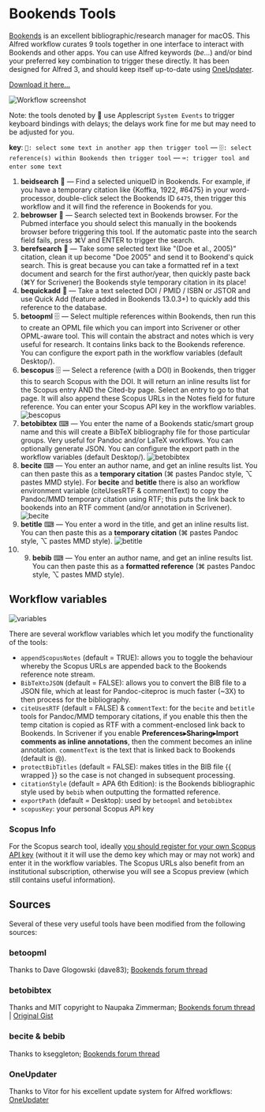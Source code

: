 # Bookends Tools

[Bookends](http://www.sonnysoftware.com/) is an excellent bibliographic/research manager for macOS. This Alfred workflow curates 9 tools together in one interface to interact with Bookends and other apps. You can use Alfred keywords (*be…*) and/or bind your preferred key combination to trigger these directly. It has been designed for Alfred 3, and should keep itself up-to-date using [OneUpdater](https://github.com/vitorgalvao/alfred-workflows/tree/master/OneUpdater).

[Download it here…](https://raw.githubusercontent.com/iandol/bookends-tools/master/bookends-tools.alfredworkflow)

![Workflow screenshot](https://raw.githubusercontent.com/iandol/bookends-tools/master/images/workflow.png)

Note: the tools denoted by 📄 use Applescript `System Events` to trigger keyboard bindings with delays; the delays work fine for me but may need to be adjusted for you.

**key**: `📄: select some text in another app then trigger tool` — `🗄: select reference(s) within Bookends then trigger tool` — `⌨️: trigger tool and enter some text`  

1. **beidsearch** 📄 — Find a selected uniqueID in Bookends. For example, if you have a temporary citation like {Koffka, 1922, #6475} in your word-processor, double-click select the Bookends ID `6475`, then trigger this workflow and it will find the reference in Bookends for you.
2. **bebrowser** 📄 — Search selected text in Bookends browser. For the Pubmed interface you should select this manually in the bookends browser before triggering this tool. If the automatic paste into the search field fails, press ⌘V and ENTER to trigger the search.
3. **berefsearch** 📄 — Take some selected text like "(Doe et al., 2005)" citation, clean it up become "Doe 2005" and send it to Bookend's quick search. This is great because you can take a formatted ref in a text document and search for the first author/year, then quickly paste back (⌘Y for Scrivener) the Bookends style temporary citation in its place!
4. **bequickadd** 📄 — Take a text selected DOI / PMID / ISBN or JSTOR and use Quick Add (feature added in Bookends 13.0.3+) to quickly add this reference to the database.
5. **betoopml** 🗄 — Select multiple references within Bookends, then run this to create an OPML file which you can import into Scrivener or other OPML-aware tool. This will contain the abstract and notes which is very useful for research. It contains links back to the Bookends reference. You can configure the export path in the workflow variables (default Desktop/).
6.  **bescopus** 🗄 — Select a reference (with a DOI) in Bookends, then trigger this to search Scopus with the DOI.  It will return an inline results list for the Scopus entry AND the Cited-by page. Select an entry to go to that page. It will also append these Scopus URLs in the Notes field for future reference. You can enter your Scopus API key in the workflow variables. ![bescopus](https://raw.githubusercontent.com/iandol/bookends-tools/master/images/5.png)
7. **betobibtex** ⌨ — You enter the name of a Bookends static/smart group name and this will create a BibTeX bibliography file for those particular groups. Very useful for Pandoc and/or LaTeX workflows. You can optionally generate JSON. You can configure the export path in the workflow variables (default Desktop/). ![betobibtex](https://raw.githubusercontent.com/iandol/bookends-tools/master/images/6.png)
8. **becite** ⌨ — You enter an author name, and get an inline results list. You can then paste this as a **temporary citation** (⌘ pastes Pandoc style, ⌥ pastes MMD style). For **becite** and **betitle** there is also an workflow environment variable (citeUsesRTF & commentText) to copy the Pandoc/MMD temporary citation using RTF; this puts the link back to bookends into an RTF comment (and/or annotation in Scrivener).  ![becite](https://raw.githubusercontent.com/iandol/bookends-tools/master/images/7.png)
9. **betitle** ⌨ — You enter a word in the title, and get an inline results list. You can then paste this as a **temporary citation** (⌘ pastes Pandoc style, ⌥ pastes MMD style).  ![betitle](https://raw.githubusercontent.com/iandol/bookends-tools/master/images/betitle.png)
10. 9. **bebib** ⌨ — You enter an author name, and get an inline results list. You can then paste this as a **formatted reference** (⌘ pastes Pandoc style, ⌥ pastes MMD style).

## Workflow variables

![variables](https://raw.githubusercontent.com/iandol/bookends-tools/master/images/variables.png)  

There are several workflow variables which let you modify the functionality of the tools: 

* `appendScopusNotes` (default = TRUE): allows you to toggle the behaviour whereby the Scopus URLs are appended back to the Bookends reference note stream. 
* `BibTeXtoJSON` (default = FALSE): allows you to convert the BIB file to a JSON file, which at least for Pandoc-citeproc is much faster (~3X) to then process for the bibliography. 
* `citeUsesRTF`  (default = FALSE) & `commentText`: for the `becite` and `betitle` tools for Pandoc/MMD temporary citations, if you enable this then the temp citation is copied as RTF with a comment-enclosed link back to Bookends. In Scrivener if you enable **Preferences▸Sharing▸Import comments as inline annotations**, then the comment becomes an inline annotation. `commentText` is the text that is linked back to Bookends (default is @).
* `protectBibTitles`  (default = FALSE): makes titles in the BIB file {{ wrapped }} so the case is not changed in subsequent processing.
* `citationStyle`  (default = APA 6th Edition): is the Bookends bibliographic style used by `bebib` when outputting the formatted reference.
* `exportPath`  (default = Desktop): used by `betoopml` and `betobibtex`
* `scopusKey`: your personal Scopus API key

### Scopus Info
For the Scopus search tool, ideally [you should register for your own Scopus API key](https://dev.elsevier.com/) (without it it will use the demo key which may or may not work) and enter it in the workflow variables. The Scopus URLs also benefit from an institutional subscription, otherwise you will see a Scopus preview (which still contains useful information). 

## Sources
Several of these very useful tools have been modified from the following sources:

### betoopml
Thanks to Dave Glogowski (dave83); [Bookends forum thread](https://www.sonnysoftware.com/phpBB3/viewtopic.php?f=6&t=3882)

### betobibtex
Thanks and MIT copyright to Naupaka Zimmerman; [Bookends forum thread](https://www.sonnysoftware.com/phpBB3/viewtopic.php?f=6&t=4246) | [Original Gist](https://gist.github.com/naupaka/3637da8f1449a279a79e643575a7c2e1)

### becite & bebib
Thanks to kseggleton; [Bookends forum thread](https://www.sonnysoftware.com/phpBB3/viewtopic.php?f=6&t=4051)

### OneUpdater
Thanks to Vitor for his excellent update system for Alfred workflows: [OneUpdater](https://github.com/vitorgalvao/alfred-workflows/tree/master/OneUpdater)

